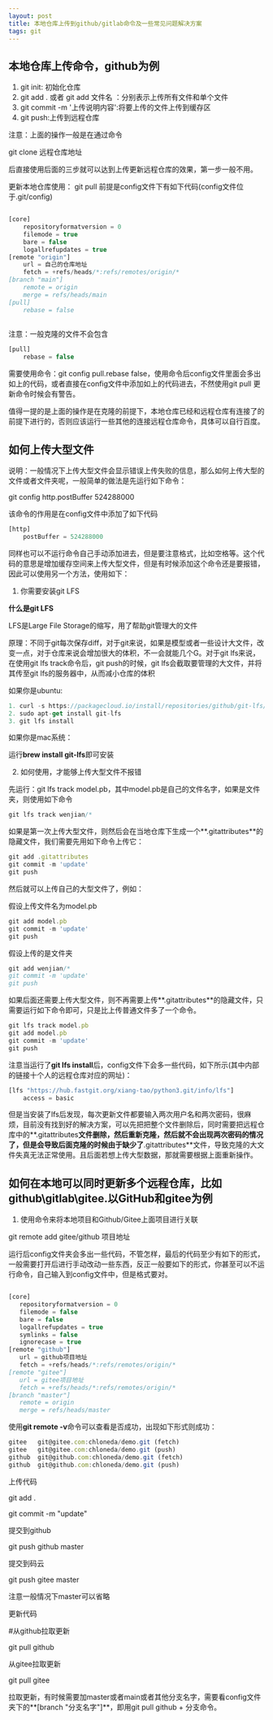 ```yaml
---
layout: post
title: 本地仓库上传到github/gitlab命令及一些常见问题解决方案
tags: git
---
```


## 本地仓库上传命令，github为例

1. git init: 初始化仓库
2. git add .   或者 git add 文件名 ：分别表示上传所有文件和单个文件
3. git commit -m '上传说明内容':将要上传的文件上传到缓存区
4. git push:上传到远程仓库

注意：上面的操作一般是在通过命令

git clone 远程仓库地址

后直接使用后面的三步就可以达到上传更新远程仓库的效果，第一步一般不用。

更新本地仓库使用： git pull   前提是config文件下有如下代码(config文件位于.git/config)

```js

[core]
    repositoryformatversion = 0 
    filemode = true
    bare = false
    logallrefupdates = true
[remote "origin"]
    url = 自己的仓库地址
    fetch = +refs/heads/*:refs/remotes/origin/*                                       
[branch "main"]
    remote = origin
    merge = refs/heads/main
[pull]
    rebase = false
    
```

注意：一般克隆的文件不会包含

```js
[pull]
    rebase = false
```

需要使用命令：git config pull.rebase false，使用命令后config文件里面会多出如上的代码，或者直接在config文件中添加如上的代码进去，不然使用git pull 更新命令时候会有警告。

值得一提的是上面的操作是在克隆的前提下，本地仓库已经和远程仓库有连接了的前提下进行的，否则应该运行一些其他的连接远程仓库命令，具体可以自行百度。

## 如何上传大型文件

说明：一般情况下上传大型文件会显示错误上传失败的信息，那么如何上传大型的文件或者文件夹呢，一般简单的做法是先运行如下命令：

git config http.postBuffer 524288000

该命令的作用是在config文件中添加了如下代码

```js
[http]
    postBuffer = 524288000
```

同样也可以不运行命令自己手动添加进去，但是要注意格式，比如空格等。这个代码的意思是增加缓存空间来上传大型文件，但是有时候添加这个命令还是要报错，因此可以使用另一个方法，使用如下：

1. 你需要安装git LFS

**什么是git LFS**

LFS是Large File Storage的缩写，用了帮助git管理大的文件

原理：不同于git每次保存diff，对于git来说，如果是模型或者一些设计大文件，改变一点，对于仓库来说会增加很大的体积，不一会就能几个G。对于git lfs来说，在使用git lfs track命令后，git push的时候，git lfs会截取要管理的大文件，并将其传至git lfs的服务器中，从而减小仓库的体积

如果你是ubuntu:

```js
1. curl -s https://packagecloud.io/install/repositories/github/git-lfs/script.deb.sh | sudo bash
2. sudo apt-get install git-lfs
3. git lfs install
```
如果你是mac系统：

运行**brew install git-lfs**即可安装

2. 如何使用，才能够上传大型文件不报错

先运行：git lfs track model.pb，其中model.pb是自己的文件名字，如果是文件夹，则使用如下命令

```js
git lfs track wenjian/*
```

如果是第一次上传大型文件，则然后会在当地仓库下生成一个**.gitattributes**的隐藏文件，我们需要先用如下命令上传它：

```js
git add .gitattributes
git commit -m 'update'
git push
```

然后就可以上传自己的大型文件了，例如：

假设上传文件名为model.pb

```js
git add model.pb
git commit -m 'update'
git push
```
假设上传的是文件夹

```js
git add wenjian/*
git commit -m 'update'
git push
```

如果后面还需要上传大型文件，则不再需要上传**.gitattributes**的隐藏文件，只需要运行如下命令即可，只是比上传普通文件多了一个命令。

```js
git lfs track model.pb
git add model.pb
git commit -m 'update'
git push
```

注意当运行了**git lfs install**后，config文件下会多一些代码，如下所示(其中内部的链接十个人的远程仓库对应的网址)：

```js
[lfs "https://hub.fastgit.org/xiang-tao/python3.git/info/lfs"]
    access = basic
```

但是当安装了lfs后发现，每次更新文件都要输入两次用户名和两次密码，很麻烦，目前没有找到好的解决方案，可以先把把整个文件删除后，同时需要把远程仓库中的**.gitattributes**文件删除，然后重新克隆，然后就不会出现两次密码的情况了，但是会导致后面克隆的时候由于缺少了**.gitattributes**文件，导致克隆的大文件失真无法正常使用。且后面若想上传大型数据，那就需要根据上面重新操作。

## 如何在本地可以同时更新多个远程仓库，比如github\gitlab\gitee.以GitHub和gitee为例



1. 使用命令来将本地项目和Github/Gitee上面项目进行关联

git remote add gitee/github 项目地址

运行后config文件夹会多出一些代码，不管怎样，最后的代码至少有如下的形式，一般需要打开后进行手动改动一些东西，反正一般要如下的形式，你甚至可以不运行命令，自己输入到config文件中，但是格式要对。

```js

[core]
   repositoryformatversion = 0    
   filemode = false     
   bare = false     
   logallrefupdates = true     
   symlinks = false     
   ignorecase = true    
[remote "github"]     
   url = github项目地址     
   fetch = +refs/heads/*:refs/remotes/origin/*    
[remote "gitee"]      
   url = gitee项目地址     
   fetch = +refs/heads/*:refs/remotes/origin/*   
[branch "master"]     
   remote = origin     
   merge = refs/heads/master

```

使用**git remote -v**命令可以查看是否成功，出现如下形式则成功：

```js
gitee   git@gitee.com:chloneda/demo.git (fetch)
gitee   git@gitee.com:chloneda/demo.git (push)
github  git@github.com:chloneda/demo.git (fetch)
github  git@github.com:chloneda/demo.git (push)
```

上传代码

git add .

git commit -m "update"

提交到github

git push github master

提交到码云

git push gitee master

注意一般情况下master可以省略

更新代码

#从github拉取更新

git pull github

从gitee拉取更新

git pull gitee

拉取更新，有时候需要加master或者main或者其他分支名字，需要看config文件夹下的**[branch "分支名字"]**，即用git pull github + 分支命令。





